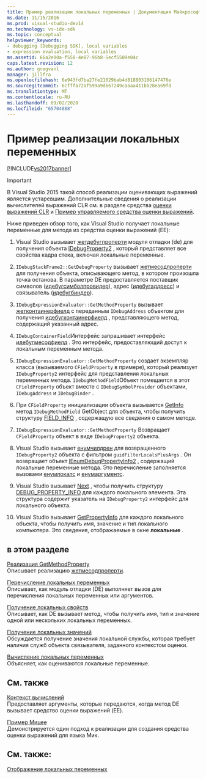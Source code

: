 ```yaml
---
title: Пример реализации локальных переменных | Документация Майкрософт
ms.date: 11/15/2016
ms.prod: visual-studio-dev14
ms.technology: vs-ide-sdk
ms.topic: conceptual
helpviewer_keywords:
- debugging [Debugging SDK], local variables
- expression evaluation, local variables
ms.assetid: 66a2e00a-f558-4e87-96b8-5ecf5509e04c
caps.latest.revision: 12
ms.author: gregvanl
manager: jillfra
ms.openlocfilehash: 6e943fd7ba27fe21029bab4d818803186147476e
ms.sourcegitcommit: 6cfffa72af599a9d667249caaaa411bb28ea69fd
ms.translationtype: MT
ms.contentlocale: ru-RU
ms.lasthandoff: 09/02/2020
ms.locfileid: "65704888"
---
```

# <a name="sample-implementation-of-locals"></a>Пример реализации локальных переменных
[!INCLUDE[vs2017banner](../../includes/vs2017banner.md)]

> [!IMPORTANT]
> В Visual Studio 2015 такой способ реализации оценивающих выражений является устаревшим. Дополнительные сведения о реализации вычислителей выражений CLR см. в разделе средства [оценки выражений CLR](https://github.com/Microsoft/ConcordExtensibilitySamples/wiki/CLR-Expression-Evaluators) и [Пример управляемого средства оценки выражений](https://github.com/Microsoft/ConcordExtensibilitySamples/wiki/Managed-Expression-Evaluator-Sample).  
  
 Ниже приведен обзор того, как Visual Studio получает локальные переменные для метода из средства оценки выражений (EE):  
  
1. Visual Studio вызывает [жетдебугпроперти](../../extensibility/debugger/reference/idebugstackframe2-getdebugproperty.md) модуля отладки (de) для получения объекта [IDebugProperty2](../../extensibility/debugger/reference/idebugproperty2.md) , который представляет все свойства кадра стека, включая локальные переменные.  
  
2. `IDebugStackFrame2::GetDebugProperty` вызывает [жетмесодпроперти](../../extensibility/debugger/reference/idebugexpressionevaluator-getmethodproperty.md) для получения объекта, описывающего метод, в котором произошла точка останова. В параметре DE предоставляется поставщик символов ([идебугсимболпровидер](../../extensibility/debugger/reference/idebugsymbolprovider.md)), адрес ([идебугаддресс](../../extensibility/debugger/reference/idebugaddress.md)) и связыватель ([идебугбиндер](../../extensibility/debugger/reference/idebugbinder.md)).  
  
3. `IDebugExpressionEvaluator::GetMethodProperty` вызывает [жетконтаинерфиелд](../../extensibility/debugger/reference/idebugsymbolprovider-getcontainerfield.md) с переданным `IDebugAddress` объектом для получения [идебугконтаинерфиелд](../../extensibility/debugger/reference/idebugcontainerfield.md) , представляющего метод, содержащий указанный адрес.  
  
4. `IDebugContainerField`Интерфейс запрашивает интерфейс [идебугмесодфиелд](../../extensibility/debugger/reference/idebugmethodfield.md) . Это интерфейс, предоставляющий доступ к локальным переменным метода.  
  
5. `IDebugExpressionEvaluator::GetMethodProperty` создает экземпляр класса (вызываемого `CFieldProperty` в примере), который реализует `IDebugProperty2` интерфейс для представления локальных переменных метода. `IDebugMethodField`Объект помещается в этот `CFieldProperty` объект вместе с `IDebugSymbolProvider` объектами, `IDebugAddress` и `IDebugBinder` .  
  
6. При `CFieldProperty` инициализации объекта вызывается [GetInfo](../../extensibility/debugger/reference/idebugfield-getinfo.md) метод `IDebugMethodField` GetObject для объекта, чтобы получить структуру [FIELD_INFO](../../extensibility/debugger/reference/field-info.md) , содержащую все сведения о самом методе.  
  
7. `IDebugExpressionEvaluator::GetMethodProperty` Возвращает `CFieldProperty` объект в виде `IDebugProperty2` объекта.  
  
8. Visual Studio вызывает [енумчилдрен](../../extensibility/debugger/reference/idebugproperty2-enumchildren.md) для возвращенного `IDebugProperty2` объекта с фильтром `guidFilterLocalsPlusArgs` . Он возвращает объект [IEnumDebugPropertyInfo2](../../extensibility/debugger/reference/ienumdebugpropertyinfo2.md) , содержащий локальные переменные метода. Это перечисление заполняется вызовами [енумлокалс](../../extensibility/debugger/reference/idebugmethodfield-enumlocals.md) и [енумаргументс](../../extensibility/debugger/reference/idebugmethodfield-enumarguments.md).  
  
9. Visual Studio вызывает [Next](../../extensibility/debugger/reference/ienumdebugpropertyinfo2-next.md) , чтобы получить структуру [DEBUG_PROPERTY_INFO](../../extensibility/debugger/reference/debug-property-info.md) для каждого локального элемента. Эта структура содержит указатель на `IDebugProperty2` интерфейс для локального объекта.  
  
10. Visual Studio вызывает [GetPropertyInfo](../../extensibility/debugger/reference/idebugproperty2-getpropertyinfo.md) для каждого локального объекта, чтобы получить имя, значение и тип локального компьютера. Это сведения, отображаемые в окне **локальные** .  
  
## <a name="in-this-section"></a>в этом разделе  
 [Реализация GetMethodProperty](../../extensibility/debugger/implementing-getmethodproperty.md)  
 Описывает реализацию [жетмесодпроперти](../../extensibility/debugger/reference/idebugexpressionevaluator-getmethodproperty.md).  
  
 [Перечисление локальных переменных](../../extensibility/debugger/enumerating-locals.md)  
 Описывает, как модуль отладки (DE) выполняет вызов для перечисления локальных переменных или аргументов.  
  
 [Получение локальных свойств](../../extensibility/debugger/getting-local-properties.md)  
 Описывает, как DE вызывает метод, чтобы получить имя, тип и значение одной или нескольких локальных переменных.  
  
 [Получение локальных значений](../../extensibility/debugger/getting-local-values.md)  
 Обсуждается получение значения локальной службы, которая требует наличия служб объекта связывателя, заданного контекстом оценки.  
  
 [Вычисление локальных переменных](../../extensibility/debugger/evaluating-locals.md)  
 Объясняет, как оцениваются локальные переменные.  
  
## <a name="related-sections"></a>См. также  
 [Контекст вычислений](../../extensibility/debugger/evaluation-context.md)  
 Предоставляет аргументы, которые передаются, когда метод DE вызывает средство оценки выражений (EE).  
  
 [Пример Мицее](https://msdn.microsoft.com/624a018b-9179-402f-9d48-3aec87b48f4f)  
 Демонстрируется один подход к реализации для создания средства оценки выражений для языка Мик.  
  
## <a name="see-also"></a>См. также:  
 [Отображение локальных переменных](../../extensibility/debugger/displaying-locals.md)
